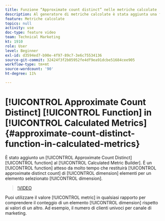 ```yaml
---
title: Funzione “Approximate count distinct” nelle metriche calcolate
description: Al generatore di metriche calcolate è stata aggiunta una funzione Approximate Count Distinct (Conteggio valori univoci approssimativo). È una funzione attesa da molto tempo che restituirà il conteggio distinto approssimativo degli elementi dimensionali per una dimensione selezionata.
feature: Metriche calcolate
topics: null
activity: use
doc-type: feature video
team: Technical Marketing
kt: 1910
role: User
level: Beginner
exl-id: d3594ed7-b90e-4f97-89c7-3e6c75534136
source-git-commit: 32424f3f2b05952fe4df9ea91dcbe51684cee905
workflow-type: tm+mt
source-wordcount: '90'
ht-degree: 11%

---
```


# [!UICONTROL Approximate Count Distinct] [!UICONTROL Function] in [!UICONTROL Calculated Metrics]{#approximate-count-distinct-function-in-calculated-metrics}

È stato aggiunto un [!UICONTROL Approximate Count Distinct] [!UICONTROL function] al [!UICONTROL Calculated Metric Builder]. È un [!UICONTROL function] atteso da molto tempo che restituirà [!UICONTROL approximate distinct count] di [!UICONTROL dimension] elementi per un elemento selezionato [!UICONTROL dimension].

>[!VIDEO](https://video.tv.adobe.com/v/23722/?quality=12)

Puoi utilizzare il valore [!UICONTROL metric] in qualsiasi rapporto per comprendere il conteggio di un elemento [!UICONTROL dimension] rispetto ai valori di un altro. Ad esempio, il numero di clienti univoci per canale di marketing.
